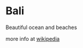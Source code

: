 # Bali 

Beautiful ocean and beaches

more info at [wikipedia](https://en.wikipedia.org/wiki/Bali)

